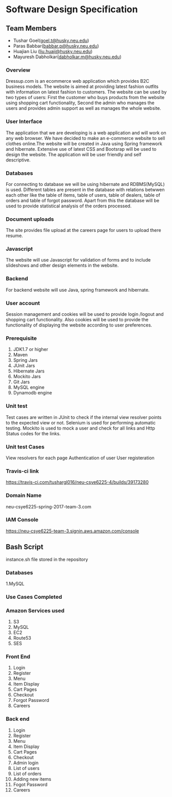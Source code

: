 # Software Design Specification
## Team Members  
 * Tushar Goel(goel.t@husky.neu.edu)
 * Paras Babbar(babbar.p@husky.neu.edu)
 * Huajian Liu (liu.huaji@husky.neu.edu)
 * Mayuresh Dabholkar(dabholkar.m@husky.neu.edu)  

### Overview  
 Dressup.com is an ecommerce web application which provides B2C business models. The website is aimed at providing latest fashion outfits with information on latest fashion to customers. The website can be used by two types of users: First the customer who buys products from the website using shopping cart functionality, Second the admin who manages the users and provides admin support as well as manages the whole website.  
 
### User Interface  
 The application that we are developing is a web application and will work on any web browser. We have decided to make an e-commerce website to sell clothes online.The website will be created in Java using Spring framework and hibernate. Extensive use of latest CSS and Bootsrap will be used to design the website. The application will be user friendly and self descriptive.    

### Databases  
 For connecting to database we will be using hibernate and RDBMS(MySQL) is used. Different tables are present in the database with relations betwwen each other like the table of items, table of users, table of dealers, table of orders and table of forgot password. Apart from this the database will be used to provide statistical analysis of the orders processed.   

### Document uploads  
 The site provides file upload at the careers page for users to upload there resume.  

### Javascript  
 The website will use Javascript for validation of forms and to include slideshows and other design elements in the website.  

### Backend  
 For backend website will use Java, spring framework and hibernate.  

### User account
 Session management and cookies will be used to provide login /logout and shopping cart functionality. Also cookies will be used to provide the functionality of displaying the website according to user preferences.  
 
 ### Prerequisite 
 1. JDK1.7 or higher
 2. Maven
 3. Spring Jars
 4. JUnit Jars
 6. Hibernate Jars
 7. Mockito Jars
 8. Git Jars
 9. MySQL engine
10. Dynamodb engine  

### Unit test  
Test cases are written in JUnit to check if the internal view resolver points to the expected view or not. Selenium is used for performing automatic testing. Mockito is used to mock a user and check for all links and Http Status codes for the links.   

### Unit test Cases  

View resolvers for each page
Authentication of user
User registeration
### Travis-ci link  
https://travis-ci.com/tushargl016/neu-csye6225-4/builds/39173280

### Domain Name
neu-csye6225-spring-2017-team-3.com
### IAM Console
https://neu-csye6225-team-3.signin.aws.amazon.com/console
## Bash Script  
instance.sh file stored in the repository  

### Databases  

 1.MySQL   

### Use Cases  Completed  

### Amazon Services used  

 1. S3       
 2. MySQL  
 3. EC2  
 4. Route53  
 5. SES  
 
 ### Front End  
 1. Login
 2. Register
 3. Menu
 4. Item Display
 5. Cart Pages
 6. Checkout
 7. Forgot Password
 8. Careers
### Back end  
1. Login
2. Register
3. Menu
4. Item Display
5. Cart Pages
6. Checkout
7. Admin login
8. List of users
9. List of orders
10. Adding new items
11. Fogot Password
12. Careers





